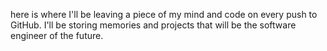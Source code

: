 here is where I'll be leaving a piece of my mind and code on every push to GitHub.
I'll be storing memories and projects that will be the software engineer of the future.